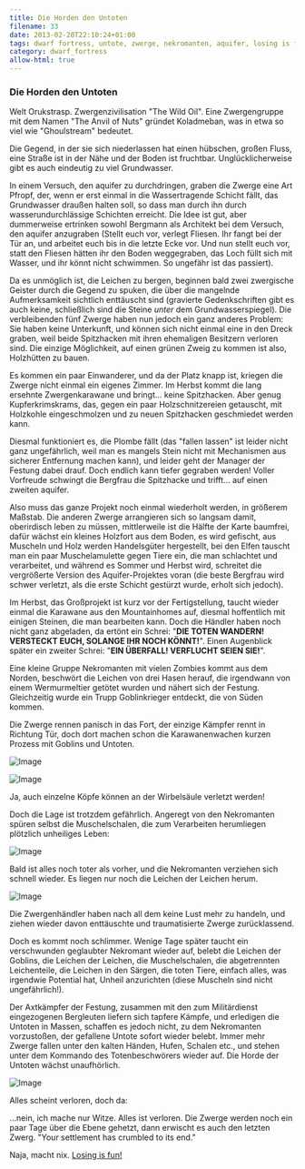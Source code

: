 ```yaml
---
title: Die Horden den Untoten
filename: 33
date: 2013-02-28T22:10:24+01:00
tags: dwarf fortress, untote, zwerge, nekromanten, aquifer, losing is fun
category: dwarf_fortress
allow-html: true
---
```

### Die Horden den Untoten

<p>Welt Orukstrasp. Zwergenzivilisation "The Wild Oil". Eine Zwergengruppe mit dem Namen "The Anvil of Nuts" gründet Koladmeban, was in etwa so viel wie "Ghoulstream" bedeutet.</p>

<p>Die Gegend, in der sie sich niederlassen hat einen hübschen, großen Fluss, eine Straße ist in der Nähe und der Boden ist fruchtbar. Unglücklicherweise gibt es auch eindeutig zu viel Grundwasser.</p>

<p>In einem Versuch, den aquifer zu durchdringen, graben die Zwerge eine Art Pfropf, der, wenn er erst einmal in die Wassertragende Schicht fällt, das Grundwasser draußen halten soll, so dass man durch ihn durch wasserundurchlässige Schichten erreicht. Die Idee ist gut, aber dummerweise ertrinken sowohl Bergmann als Architekt bei dem Versuch, den aquifer anzugraben (Stellt euch vor, verlegt Fliesen. Ihr fangt bei der Tür an, und arbeitet euch bis in die letzte Ecke vor. Und nun stellt euch vor, statt den Fliesen hätten ihr den Boden weggegraben, das Loch füllt sich mit Wasser, und ihr könnt nicht schwimmen. So ungefähr ist das passiert).</p>

<p>Da es unmöglich ist, die Leichen zu bergen, beginnen bald zwei zwergische Geister durch die Gegend zu spuken, die über die mangelnde Aufmerksamkeit sichtlich enttäuscht sind (gravierte Gedenkschriften gibt es auch keine, schließlich sind die Steine <em>unter</em> dem Grundwasserspiegel). Die verbleibenden fünf Zwerge haben nun jedoch ein ganz anderes Problem: Sie haben keine Unterkunft, und können sich nicht einmal eine in den Dreck graben, weil beide Spitzhacken mit ihren ehemaligen Besitzern verloren sind. Die einzige Möglichkeit, auf einen grünen Zweig zu kommen ist also, Holzhütten zu bauen.</p>

<p>Es kommen ein paar Einwanderer, und da der Platz knapp ist, kriegen die Zwerge nicht einmal ein eigenes Zimmer. Im Herbst kommt die lang ersehnte Zwergenkarawane und bringt... keine Spitzhacken. Aber genug Kupferkrimskrams, das, gegen ein paar Holzschnitzereien getauscht, mit Holzkohle eingeschmolzen und zu neuen Spitzhacken geschmiedet werden kann.</p>

<p>Diesmal funktioniert es, die Plombe fällt (das "fallen lassen" ist leider nicht ganz ungefährlich, weil man es mangels Stein nicht mit Mechanismen aus sicherer Entfernung machen kann), und leider geht der Manager der Festung dabei drauf. Doch endlich kann tiefer gegraben werden! Voller Vorfreude schwingt die Bergfrau die Spitzhacke und trifft... auf einen zweiten aquifer.</p>

<p>Also muss das ganze Projekt noch einmal wiederholt werden, in größerem Maßstab. Die anderen Zwerge arrangieren sich so langsam damit, oberirdisch leben zu müssen, mittlerweile ist die Hälfte der Karte baumfrei, dafür wächst ein kleines Holzfort aus dem Boden, es wird gefischt, aus Muscheln und Holz werden Handelsgüter hergestellt, bei den Elfen tauscht man ein paar Muschelamulette gegen Tiere ein, die man schlachtet und verarbeitet, und während es Sommer und Herbst wird, schreitet die vergrößerte Version des Aquifer-Projektes voran (die beste Bergfrau wird schwer verletzt, als die erste Schicht gestürzt wurde, erholt sich jedoch).</p>

<p>Im Herbst, das Großprojekt ist kurz vor der Fertigstellung, taucht wieder einmal die Karawane aus den Mountainhomes auf, diesmal hoffentlich mit einigen Steinen, die man bearbeiten kann. Doch die Händler haben noch nicht ganz abgeladen, da ertönt ein Schrei: "<strong>DIE TOTEN WANDERN! VERSTECKT EUCH, SOLANGE IHR NOCH KÖNNT!</strong>". Einen Augenblick später ein zweiter Schrei: "<strong>EIN ÜBERFALL! VERFLUCHT SEIEN SIE!</strong>".</p>

<p>Eine kleine Gruppe Nekromanten mit vielen Zombies kommt aus dem Norden, beschwört die Leichen von drei Hasen herauf, die irgendwann von einem Wermurmeltier getötet wurden und nähert sich der Festung. Gleichzeitig wurde ein Trupp Goblinkrieger entdeckt, die von Süden kommen.</p>

<p>Die Zwerge rennen panisch in das Fort, der einzige Kämpfer rennt in Richtung Tür, doch dort machen schon die Karawanenwachen kurzen Prozess mit Goblins und Untoten.</p>

<p><img src="https://www.strangerthanusual.de/hosted_files/5/download" alt="Image"></p>

<p><img src="https://www.strangerthanusual.de/hosted_files/3/download" alt="Image"></p>

<p>Ja, auch einzelne Köpfe können an der Wirbelsäule verletzt werden!</p>

<p>Doch die Lage ist trotzdem gefährlich. Angeregt von den Nekromanten spüren selbst die Muschelschalen, die zum Verarbeiten herumliegen plötzlich unheiliges Leben:</p>

<p><img src="https://www.strangerthanusual.de/hosted_files/1/download" alt="Image"></p>

<p>Bald ist alles noch toter als vorher, und die Nekromanten verziehen sich schnell wieder. Es liegen nur noch die Leichen der Leichen herum.</p>

<p><img src="https://www.strangerthanusual.de/hosted_files/2/download" alt="Image"></p>

<p>Die Zwergenhändler haben nach all dem keine Lust mehr zu handeln, und ziehen wieder davon enttäuschte und traumatisierte Zwerge zurücklassend.</p>

<p>Doch es kommt noch schlimmer. Wenige Tage später taucht ein verschwunden geglaubter Nekromant wieder auf, belebt die Leichen der Goblins, die Leichen der Leichen, die Muschelschalen, die abgetrennten Leichenteile, die Leichen in den Särgen, die toten Tiere, einfach alles, was irgendwie Potential hat, Unheil anzurichten (diese Muscheln sind nicht ungefährlich!).</p>

<p>Der Axtkämpfer der Festung, zusammen mit den zum Militärdienst eingezogenen Bergleuten liefern sich tapfere Kämpfe, und erledigen die Untoten in Massen, schaffen es jedoch nicht, zu dem Nekromanten vorzustoßen, der gefallene Untote sofort wieder belebt. Immer mehr Zwerge fallen unter den kalten Händen, Hufen, Schalen etc., und stehen unter dem Kommando des Totenbeschwörers wieder auf. Die Horde der Untoten wächst unaufhörlich.</p>

<p><img src="https://www.strangerthanusual.de/hosted_files/4/download" alt="Image"></p>

<p>Alles scheint verloren, doch da:</p>

<p>...nein, ich mache nur Witze. Alles ist verloren. Die Zwerge werden noch ein paar Tage über die Ebene gehetzt, dann erwischt es auch den letzten Zwerg. "Your settlement has crumbled to its end."</p>

<p>Naja, macht nix. <a href="http://dwarffortresswiki.org/index.php/Fun">Losing is fun!</a></p>




